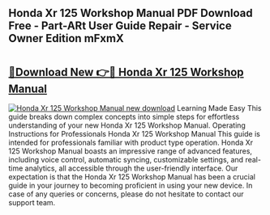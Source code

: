 ## Honda Xr 125 Workshop Manual PDF Download Free - Part-ARt User Guide Repair - Service Owner Edition mFxmX

# <h2><a href="http://cf25463.oget.top/?id=Honda+Xr+125+Workshop+Manual">🔗Download New 👉🔴 Honda Xr 125 Workshop Manual</a></h2>

[![Honda Xr 125 Workshop Manual new download](https://i.imgur.com/5g1atiW.png)](http://cf25463.oget.top/?id=Honda+Xr+125+Workshop+Manual)
Learning Made Easy This guide breaks down complex concepts into simple steps for effortless understanding of your new Honda Xr 125 Workshop Manual. Operating Instructions for Professionals Honda Xr 125 Workshop Manual This guide is intended for professionals familiar with product type operation. Honda Xr 125 Workshop Manual boasts an impressive range of advanced features, including voice control, automatic syncing, customizable settings, and real-time analytics, all accessible through the user-friendly interface. Our expectation is that the Honda Xr 125 Workshop Manual has been a crucial guide in your journey to becoming proficient in using your new device. In case of any queries or concerns, please do not hesitate to contact our support team.
